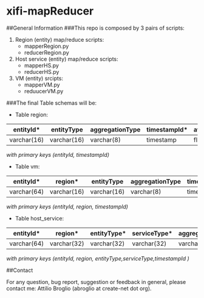 xifi-mapReducer
===============
##General Information
###This repo is composed by 3 pairs of scripts:
1. Region (entity) map/reduce scripts:
    * mapperRegion.py
    * reducerRegion.py
2. Host service (entity) map/reduce scripts:
    * mapperHS.py
    * reducerHS.py
3. VM (entity) srcipts:
    * mapperVM.py
    * reduucerVM.py

###The final Table schemas will be:
* Table region:

|entityId\* |entityType |aggregationType|timestampId\*|avg_ram_used|avg_ram_tot|avg_core_enabled|avg_core_used|avg_core_tot|avg_hd_used|avg_hd_tot|avg_vm_tot|
|-----------|-----------|---------------|-------------|------------|-----------|----------------|-------------|------------|-----------|-----------|---------|
|varchar(16)|varchar(16)|varchar(8)    |timestamp    |float       |float      |float           |float        |float       |float      |float      |float    |

*with primary keys  (entityId, timestampId)*


* Table vm:

|entityId\* |region\*   |entityType     |aggregationType|timestampId\*|avg_usedMemPct |avg_freeSpacePct|avg_cpuLoadPct|
|-----------|-----------|---------------|---------------|-------------|---------------|----------------|--------------|
|varchar(64)|varchar(16)|varchar(16)    |varchar(8)    |timestamp    |float          |float           |float         |


*with primary keys  (entityId, region, timestampId)*


* Table host_service:

|entityId\* |region\*   |entityType\*     |serviceType\*|aggregationType|timestampId\*|avg_usedMemPct |avg_freeSpacePct|avg_cpuLoadPct|
|-----------|-----------|-----------------|-------------|---------------|-------------|---------------|----------------|--------------|
|varchar(64)|varchar(32)|varchar(32)      |varchar(32)  |varchar(8)     |timestamp    |float          |float           |float         |


*with primary keys (entityId, region, entityType,serviceType,timestampId )*


##Contact

For any question, bug report, suggestion or feedback in general, please contact me: Attilio Broglio (abroglio at create-net dot org).
